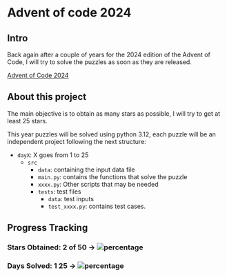 # Advent of code 2024

## Intro

Back again after a couple of years for the 2024 edition of the Advent of Code, I will try to solve the puzzles as soon as they are released.

[Advent of Code 2024](https://adventofcode.com/2024/)

## About this project

The main objective is to obtain as many stars as possible, I will try to get at least 25 stars.

This year puzzles will be solved using python 3.12, each puzzle will be an independent project following the next structure:
- `dayX`: X goes from 1 to 25
  - `src`
    - `data`: containing the input data file
    - `main.py`: contains the functions that solve the puzzle
    - `xxxx.py`: Other scripts that may be needed
    - `tests`: test files
      - `data`: test inputs
      - `test_xxxx.py`: contains test cases.


## Progress Tracking
### Stars Obtained: 2 of 50 → ![percentage](https://progress-bar.xyz/4)
### Days Solved: 1 25 → ![percentage](https://progress-bar.xyz/4)
